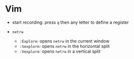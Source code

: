 # Vim

* start recording: press `q` then any letter to define a register

* `netrw`
	* `:Explore`: opens `netrw` in the current window
	* `:Sexplore`: opens `netrw` in the horizontal split
	* `:Vexplore`: opens `netrw` in a vertical split

